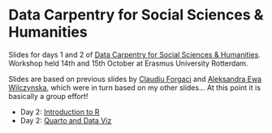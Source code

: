 # Data Carpentry for Social Sciences & Humanities


Slides for days 1 and 2 of
[Data Carpentry for Social Sciences & Humanities](https://eur-nl.github.io/2024-03-14-ldev-rotterdam/).
Workshop held 14th and 15th October at Erasmus University Rotterdam.

Slides are based on previous slides by [Claudiu Forgaci](https://github.com/cforgaci)
and [Aleksandra Ewa Wilczynska](https://github.com/alwil), which were in turn
based on my other slides... At this point it is basically a group effort!

- Day 2: [Introduction to R](https://bbartholdy.github.io/2024-03-14_dc-ldev_slides/intro-r.html)
- Day 2: [Quarto and Data Viz](https://bbartholdy.github.io/2024-03-14_dc-ldev_slides/quarto-and-viz.html)
